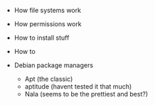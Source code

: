 - How file systems work
- How permissions work 
- How to install stuff
- How to 



- Debian package managers
	- Apt (the classic)
	- aptitude (havent tested it that much)
	- Nala (seems to be the prettiest and best?)